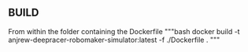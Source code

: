 ## BUILD

From within the folder containing the Dockerfile
"""bash
    docker build -t anjrew-deepracer-robomaker-simulator:latest -f ./Dockerfile .
"""